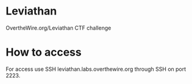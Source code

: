 # Leviathan
OvertheWire.org/Leviathan CTF challenge

# How to access

For access use SSH leviathan.labs.overthewire.org through SSH on port 2223.

